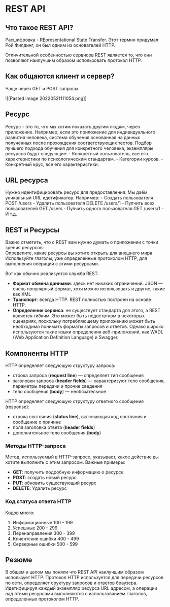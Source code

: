 # REST API
## Что такое REST API?
Расшифровка - REpresentational State Transfer. Этот термин придумал Рой Филдинг, он был одним из основателей HTTP.

Отличительной особенностью сервисов REST является то, что они позволяют наилучшим образом использовать протокол HTTP.

## Как общаются клиент и сервер?
Чаще через GET и POST запросы

![[Pasted image 20220521111054.png]]

## Ресурс
Ресурс - это то, что мы хотим показать другим людям, через приложение.
	Например, если это приложение для индивидуального развития человека, система обучения основанная на данных полученных после прохождения соответствующих тестов. Подбор лучшего подхода обучения для конкретного человека, экземпляры ресурсов будут следующие:
	- Конкретный пользователь, все его характеристики по психологическим стандартам.
	- Категории курсов.
	- Конкретный крус, все его характеристики.
## URL ресурса
Нужно идентифицировать ресурс для предоставления. Мы даём уникальный URL идетификатор. Например:
	- Создать пользователя POST /users
	- Удалить пользователя DELETE /users/1
	- Пулчить всех пользователей GET /users
	- Пулчить одного пользователя GET /users/1
	- И т.д.

## REST и Ресурсы
Важно отметить, что с REST вам нужно думать о приложении с точки зрения ресурсов:  
Определите, какие ресурсы вы хотите открыть для внешнего мира  
Используйте глаголы, уже определенные протоколом HTTP, для выполнения операций с этими ресурсами.  
  
Вот как обычно реализуется служба REST:  

- **Формат обмена данными**: здесь нет никаких ограничений. JSON — очень популярный формат, хотя можно использовать и другие, такие как XML
- **Транспорт**: всегда HTTP. REST полностью построен на основе HTTP.
- **Определение сервиса**: не существует стандарта для этого, а REST является гибким. Это может быть недостатком в некоторых сценариях, поскольку потребляющему приложению может быть необходимо понимать форматы запросов и ответов. Однако широко используются такие языки определения веб-приложений, как WADL (Web Application Definition Language) и Swagger.

## Компоненты HTTP
HTTP определяет следующую структуру запроса:  
- строка запроса (**request line**) — определяет тип сообщения
- заголовки запроса (**header fields**) — характеризуют тело сообщения, параметры передачи и прочие сведения
- тело сообщения (**body**) — необязательное
  
HTTP определяет следующую структуру ответного сообщения (response):  
- строка состояния (**status line**), включающая код состояния и сообщение о причине
- поля заголовка ответа (**header fields**)
- дополнительное тело сообщения (**body**)

### Методы HTTP-запроса
Метод, используемый в HTTP-запросе, указывает, какое действие вы хотите выполнить с этим запросом. Важные примеры:  
- **GET**: получить подробную информацию о ресурсе
- **POST**: создать новый ресурс
- **PUT**: обновить существующий ресурс
- **DELETE**: Удалить ресурс

### Код статуса ответа HTTP
Кодов много:
1.  Информационные 100 - 199
2.  Успешные 200 - 299
3.  Перенаправления 300 - 399
4.  Клиентские ошибки 400 - 499
5.  Серверные ошибки 500 - 599

## Резюме
В общем и целом мы поняли что REST API наилучшим образом использует HTTP. Протокол НTTP используется для передачи ресурсов по сети, определяет сруктуру запросов и ответов браузера. Идетифицируя каждый экземпляр ресурса URL адресом, а операции над этими ресурсами выполняются с использованием глаголов, определенных протоколом HTTP. 